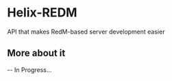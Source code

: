 # Helix-REDM

 API that makes RedM-based server development easier 
 
## More about it

-- In Progress...